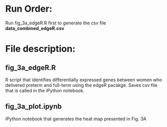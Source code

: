 # Run Order:
Run fig_3a_edgeR.R first to generate the csv file **data_combined_edgeR.csv**

# File description:
## fig_3a_edgeR.R
R script that identifies differentially expressed genes between women who delivered preterm and full-term using the edgeR pacakge. Saves csv file that is called in the iPython notebook.
## fig_3a_plot.ipynb
iPython notebook that generates the heat map presented in Fig. 3A
